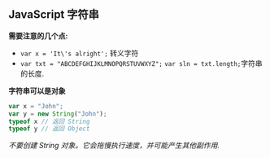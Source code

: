 ## JavaScript 字符串

**需要注意的几个点:**
- `var x = 'It\'s alright';` 转义字符
- `var txt = "ABCDEFGHIJKLMNOPQRSTUVWXYZ";`
`var sln = txt.length;`字符串的长度.

**字符串可以是对象**

```JavaScript
var x = "John";
var y = new String("John");
typeof x // 返回 String
typeof y // 返回 Object
```

*不要创建 String 对象。它会拖慢执行速度，并可能产生其他副作用.*